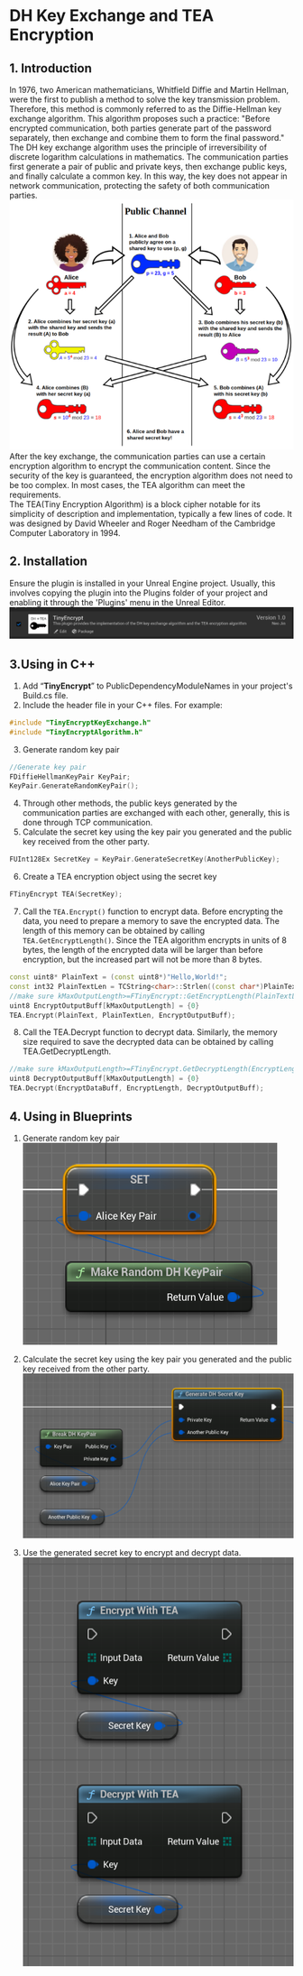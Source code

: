 # DH Key Exchange and TEA Encryption

## 1. Introduction

In 1976, two American mathematicians, Whitfield Diffie and Martin Hellman, were the first to publish a method to solve the key transmission problem. Therefore, this method is commonly referred to as the Diffie-Hellman key exchange algorithm. This algorithm proposes such a practice: "Before encrypted communication, both parties generate part of the password separately, then exchange and combine them to form the final password."  
The DH key exchange algorithm uses the principle of irreversibility of discrete logarithm calculations in mathematics. The communication parties first generate a pair of public and private keys, then exchange public keys, and finally calculate a common key. In this way, the key does not appear in network communication, protecting the safety of both communication parties.  
![dh_exchange](Images/dh_exchange.png)
After the key exchange, the communication parties can use a certain encryption algorithm to encrypt the communication content. Since the security of the key is guaranteed, the encryption algorithm does not need to be too complex. In most cases, the TEA algorithm can meet the requirements.  
The TEA(Tiny Encryption Algorithm) is a block cipher notable for its simplicity of description and implementation, typically a few lines of code. It was designed by David Wheeler and Roger Needham of the Cambridge Computer Laboratory in 1994.

## 2. Installation

Ensure the plugin is installed in your Unreal Engine project. Usually, this involves copying the plugin into the Plugins folder of your project and enabling it through the 'Plugins' menu in the Unreal Editor.  
![plugins](Images/plugins.png)

## 3.Using in C++ 

1. Add “**TinyEncrypt**” to PublicDependencyModuleNames in your project's Build.cs file.  
2. Include the header file in your C++ files. For example: 
```cpp
#include "TinyEncryptKeyExchange.h"
#include "TinyEncryptAlgorithm.h"
```

3. Generate random key pair
```cpp
//Generate key pair
FDiffieHellmanKeyPair KeyPair;
KeyPair.GenerateRandomKeyPair();
```

4. Through other methods, the public keys generated by the communication parties are exchanged with each other, generally, this is done through TCP communication.  
5. Calculate the secret key using the key pair you generated and the public key received from the other party.
```cpp
FUInt128Ex SecretKey = KeyPair.GenerateSecretKey(AnotherPublicKey);
```

6. Create a TEA encryption object using the secret key
```cpp
FTinyEncrypt TEA(SecretKey);
```

7. Call the `TEA.Encrypt()` function to encrypt data. Before encrypting the data, you need to prepare a memory to save the encrypted data. The length of this memory can be obtained by calling `TEA.GetEncryptLength()`. Since the TEA algorithm encrypts in units of 8 bytes, the length of the encrypted data will be larger than before encryption, but the increased part will not be more than 8 bytes.
```cpp
const uint8* PlainText = (const uint8*)"Hello,World!";
const int32 PlainTextLen = TCString<char>::Strlen((const char*)PlainText);
//make sure kMaxOutputLength>=FTinyEncrypt::GetEncryptLength(PlainTextLen)
uint8 EncryptOutputBuff[kMaxOutputLength] = {0}
TEA.Encrypt(PlainText, PlainTextLen, EncryptOutputBuff);
```

8. Call the TEA.Decrypt function to decrypt data. Similarly, the memory size required to save the decrypted data can be obtained by calling TEA.GetDecryptLength.
```cpp
//make sure kMaxOutputLength>=FTinyEncrypt.GetDecryptLength(EncryptLength)
uint8 DecryptOutputBuff[kMaxOutputLength] = {0}
TEA.Decrypt(EncryptDataBuff, EncryptLength, DecryptOutputBuff);
```

## 4. Using in Blueprints

1. Generate random key pair
![generate_key_pair](Images/generate_key_pair.png)

2. Calculate the secret key using the key pair you generated and the public key received from the other party.
![generate_sec_key](Images/generate_sec_key.png)

3. Use the generated secret key to encrypt and decrypt data.
![encrypt](Images/encrypt.png)
